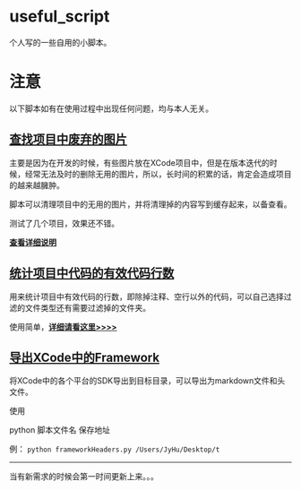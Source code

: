 # useful_script

个人写的一些自用的小脚本。

# 注意

以下脚本如有在使用过程中出现任何问题，均与本人无关。

## [查找项目中废弃的图片](https://github.com/JyHu/useful_script/tree/master/Scripts/查找项目中废弃的图片)

主要是因为在开发的时候，有些图片放在XCode项目中，但是在版本迭代的时候，经常无法及时的删除无用的图片，所以，长时间的积累的话，肯定会造成项目的越来越臃肿。

脚本可以清理项目中的无用的图片，并将清理掉的内容写到缓存起来，以备查看。

测试了几个项目，效果还不错。

**[查看详细说明](https://github.com/JyHu/useful_script/blob/master/Scripts/查找项目中废弃的图片/Note.md)**

## [统计项目中代码的有效代码行数](https://github.com/JyHu/useful_script/tree/master/Scripts/统计项目中代码行数)

用来统计项目中有效代码的行数，即除掉注释、空行以外的代码，可以自己选择过滤的文件类型还有需要过滤掉的文件夹。

使用简单，**[详细请看这里>>>>](https://github.com/JyHu/useful_script/tree/master/Scripts/统计项目中代码行数/note.md)**

## [导出XCode中的Framework](https://github.com/JyHu/useful_script/tree/master/Scripts/XCode中Frameworks导出)

将XCode中的各个平台的SDK导出到目标目录，可以导出为markdown文件和头文件。

使用

python 脚本文件名 保存地址

例：
`python frameworkHeaders.py /Users/JyHu/Desktop/t`

***

当有新需求的时候会第一时间更新上来。。。
